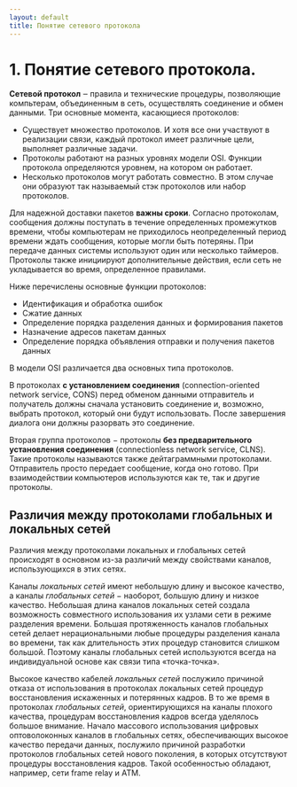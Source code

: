 ```yaml
---
layout: default
title: Понятие сетевого протокола
---
```


# 1. Понятие сетевого протокола.

**Сетевой протокол** ‒ правила и технические процедуры, позволяющие компьтерам, объединенным в сеть, осуществлять соединение и обмен данными. Три основные момента, касающиеся протоколов:

* Существует множество протоколов. И хотя все они участвуют в реализации связи, каждый протокол имеет различные цели, выполняет различные задачи.
* Протоколы работают на разных уровнях модели OSI. Функции протокола определяются уровнем, на котором он работает.
* Несколько протоколов могут работать совместно. В этом случае они образуют так называемый стэк протоколов или набор протоколов.

Для надежной доставки пакетов **важны сроки**. Согласно протоколам, сообщения должны поступать в течение определенных промежутков времени, чтобы компьютерам не приходилось неопределенный период времени ждать сообщения, которые могли быть потеряны. При передаче данных системы используют один или несколько таймеров. Протоколы также инициируют дополнительные действия, если сеть не укладывается во время, определенное правилами.

Ниже перечислены основные функции протоколов:

* Идентификация и обработка ошибок
* Сжатие данных
* Определение порядка разделения данных и формирования пакетов
* Назначение адресов пакетам данных
* Определение порядка объявления отправки и получения пакетов данных

В модели OSI различается два основных типа протоколов.

В протоколах **с установлением соединения** (connection-oriented network service, CONS) перед обменом данными отправитель и получатель должны сначала установить соединение и, возможно, выбрать протокол, который они будут использовать. После завершения диалога они должны разорвать это соединение.

Вторая группа протоколов − протоколы **без предварительного установления соединения** (connectionless network service, CLNS). Такие протоколы называются также дейтаграммными протоколами. Отправитель просто передает сообщение, когда оно готово. При взаимодействии компьютеров используются как те, так и другие протоколы.

## Различия между протоколами глобальных и локальных сетей

Различия между протоколами локальных и глобальных сетей происходят в основном из-за различий между свойствами каналов, использующихся в этих сетях.

Каналы *локальных сетей* имеют небольшую длину и высокое качество, а каналы *глобальных сетей* − наоборот, большую длину и низкое качество. Небольшая длина каналов локальных сетей создала возможность совместного использования их узлами сети в режиме разделения времени. Большая протяженность каналов глобальных сетей делает нерациональными любые процедуры разделения канала во времени, так как длительность этих процедур становится слишком большой. Поэтому каналы глобальных сетей используются всегда на индивидуальной основе как связи типа «точка-точка».

Высокое качество кабелей *локальных сетей* послужило причиной отказа от использования в протоколах локальных сетей процедур восстановления искаженных и потерянных кадров. В то же время в протоколах *глобальных сетей*, ориентирующихся на каналы плохого качества, процедурам восстановления кадров всегда уделялось большое внимание. Начало массового использования цифровых оптоволоконных каналов в глобальных сетях, обеспечивающих высокое качество передачи данных, послужило причиной разработки протоколов глобальных сетей нового поколения, в которых отсутствуют процедуры восстановления кадров. Такой особенностью обладают, например, сети frame relay и ATM.